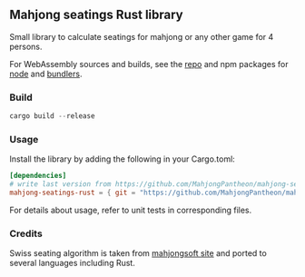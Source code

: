 ## Mahjong seatings Rust library

Small library to calculate seatings for mahjong or any other game for 4 persons.

For WebAssembly sources and builds, see the [repo](https://github.com/MahjongPantheon/mahjong-seatings-rs) and npm
packages for [node](https://npmjs.com/package/mahjong-seatings-rs-node)
and [bundlers](https://npmjs.com/package/mahjong-seatings-rs-bundlers).

### Build

```rust
cargo build --release
```

### Usage

Install the library by adding the following in your Cargo.toml:

```toml
[dependencies]
# write last version from https://github.com/MahjongPantheon/mahjong-seatings-rust/blob/main/Cargo.toml
mahjong-seatings-rust = { git = "https://github.com/MahjongPantheon/mahjong-seatings-rust.git", version = "1.1.0" } 
```

For details about usage, refer to unit tests in corresponding files.

### Credits

Swiss seating algorithm is taken from [mahjongsoft site](http://mahjongsoft.ru/seating.shtml) and ported to several
languages including Rust.
